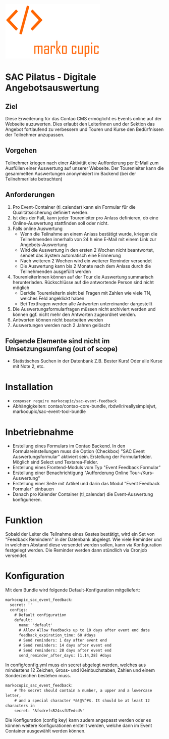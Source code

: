 ![Alt text](docs/logo.png?raw=true "logo")

# SAC Pilatus - Digitale Angebotsauswertung
## Ziel
Diese Erweiterung für das Contao CMS ermöglicht es Events online auf der Webseite auzuwerten. 
 Dies erlaubt den LeiterInnen und der Sektion das Angebot fortlaufend zu verbessern
 und Touren und Kurse den Bedürfnissen der Teilnehmer anzupassen.

## Vorgehen
Teilnehmer kriegen nach einer Aktivität eine Aufforderung per E-Mail zum Ausfüllen einer Auswertung 
  auf unserer Webseite.
Der Tourenleiter kann die gesammelten Auswertungen anonymisiert im Backend (bei der Teilnehmerliste betrachten)

## Anforderungen

1. Pro Event-Container (tl_calendar) kann ein Formular für die Qualitätssicherung definiert werden.
2. Ist dies der Fall, kann jeder Tourenleiter pro Anlass definieren, ob eine Online-Auswertung stattfinden soll oder nicht.
3. Falls online Auswertung
   - Wenn die Teilnahme an einem Anlass bestätigt wurde, kriegen die Teilnehmenden innerhalb von 24 h eine E-Mail mit einem Link zur Angebots-Auswertung
   - Wird die Auswertung in den ersten 2 Wochen nicht beantwortet, sendet das System automatisch eine Erinnerung
   - Nach weiteren 2 Wochen wird ein weiterer Reminder versendet
   - Die Auswertung kann bis 2 Monate nach dem Anlass durch die Teilnehmenden ausgefüllt werden
4. TourenleiterInnen können auf der Tour die Auswertung summarisch herunterladen. Rückschlüsse auf die antwortende Person sind nicht möglich
   - Der/die TourenleiterIn sieht bei Fragen mit Zahlen wie viele TN, welches Feld angeklickt haben
   - Bei Textfragen werden alle Antworten untereinander dargestellt
5. Die Auswertungsformularfragen müssen nicht archiviert werden und können ggf. nicht mehr den Antworten zugeordnet werden.
6. Antworten können nicht bearbeiten werden
7. Auswertungen werden nach 2 Jahren gelöscht
      
## Folgende Elemente sind nicht im Umsetzungsumfang (out of scope)
-	Statistisches Suchen in der Datenbank Z.B. Bester Kurs! Oder alle Kurse mit Note 2, etc.


# Installation
- `composer require markocupic/sac-event-feedback`
- Abhängigkeiten: contao/contao-core-bundle, rbdwllr/reallysimplejwt, markocupic/sac-event-tool-bundle

# Inbetriebnahme
- Erstellung eines Formulars im Contao Backend. 
 In den Formulareinstellungen muss die Option (Checkbox) "SAC Event Auswertungsformular" aktiviert sein.
 Erstellung der Formularfelder. Möglich sind Select und Textarea-Felder.
- Erstellung eines Frontend-Moduls vom Typ "Event Feedback Formular"
- Erstellung einer Benachrichtigung "Aufforderung Online Tour-/Kurs-Auswertung"
- Erstellung einer Seite mit Artikel und darin das Modul "Event Feedback Formular" einbauen
- Danach pro Kalender Container (tl_calendar) die Event-Auswertung konfigurieren.

# Funktion
Sobald der Leiter die Teilnahme eines Gastes bestätigt, wird ein Set von "Feedback Remindern" in der Datenbank abgelegt.
Wie viele Reminder und in welchem Abstand diese versendet werden sollen, kann via Konfiguration festgelegt werden. 
Die Reminder werden dann stündlich via Cronjob versendet.

# Konfiguration

Mit dem Bundle wird folgende Default-Konfiguration mitgeliefert:

```
markocupic_sac_event_feedback:
  secret: ''
  configs:
    # Default configuration
    default:
      name: 'default'
      # Allow Allow feedbacks up to 10 days after event end date
      feedback_expiration_time: 60 #days
      # Send reminders: 1 day after event end
      # Send reminders: 14 days after event end
      # Send reminders: 28 days after event end
      send_reminder_after_days: [1,14,28] #days
```

In config/config.yml muss ein secret abgelegt werden, welches aus mindestens 
 12 Zeichen, Gross- und Kleinbuchstaben, Zahlen und einem Sonderzeichen bestehen muss.

```
markocupic_sac_event_feedback:
    # The secret should contain a number, a upper and a lowercase letter,
    # and a special character *&!@%^#$. It should be at least 12 characters in
    secret: '&fsdrefsR24ssfUTedsd%'
```

Die Konfiguration (config key) kann zudem angepasst werden 
 oder es können weitere Konfigurationen erstellt werden, 
 welche dann im Event Container ausgewählt werden können.